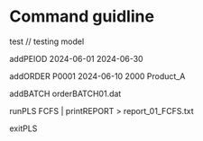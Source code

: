 # Command guidline

test // testing model

addPEIOD 2024-06-01 2024-06-30

addORDER P0001 2024-06-10 2000 Product_A

addBATCH orderBATCH01.dat

runPLS FCFS | printREPORT > report_01_FCFS.txt

exitPLS
